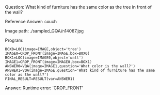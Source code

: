 Question: What kind of furniture has the same color as the tree in front of the wall?

Reference Answer: couch

Image path: ./sampled_GQA/n14087.jpg

Program:

```
BOX0=LOC(image=IMAGE,object='tree')
IMAGE0=CROP_FRONT(image=IMAGE,box=BOX0)
BOX1=LOC(image=IMAGE0,object='wall')
IMAGE1=CROP_FRONT(image=IMAGE0,box=BOX1)
ANSWER0=VQA(image=IMAGE1,question='What color is the wall?')
ANSWER1=VQA(image=IMAGE,question='What kind of furniture has the same color as the wall?')
FINAL_RESULT=RESULT(var=ANSWER1)
```
Answer: Runtime error: 'CROP_FRONT'

